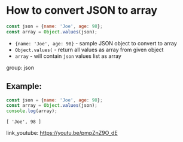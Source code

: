 # How to convert JSON to array

```js
const json = {name: 'Joe', age: 98};
const array = Object.values(json);
```

- `{name: 'Joe', age: 98}` - sample JSON object to convert to array
- `Object.values(` - return all values as array from given object
- `array` - will contain `json` values list as array

group: json

## Example: 
```js
const json = {name: 'Joe', age: 98};
const array = Object.values(json);
console.log(array);
```
```
[ 'Joe', 98 ]

```

link_youtube: https://youtu.be/pmpZnZ9O_dE
